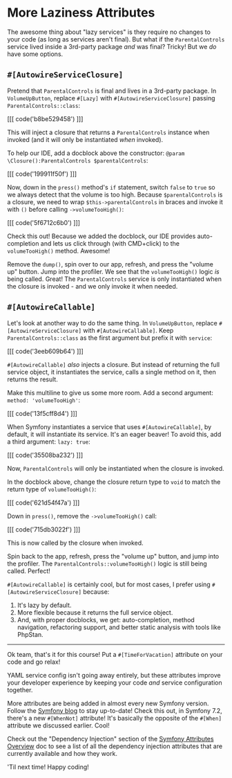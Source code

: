# More Laziness Attributes

The awesome thing about "lazy services" is they require no changes to your
code (as long as services aren't final). But what if the `ParentalControls`
service lived inside a 3rd-party package *and* was final? Tricky! But we *do*
have some options.

## `#[AutowireServiceClosure]`

Pretend that `ParentalControls` is final and lives in a 3rd-party package.
In `VolumeUpButton`, replace `#[Lazy]` with `#[AutowireServiceClosure]` passing
`ParentalControls::class`:

[[[ code('b8be529458') ]]]

This will inject a closure that returns a `ParentalControls` instance when invoked
(and it will only be instantiated *when* invoked).

To help our IDE, add a docblock above the constructor:
`@param \Closure():ParentalControls $parentalControls`:

[[[ code('199911f50f') ]]]

Now, down in the `press()` method's `if` statement, switch `false` to `true` so
we always detect that the volume is too high. Because `$parentalControls` is a closure,
we need to wrap `$this->parentalControls` in braces and invoke it with `()` before
calling `->volumeTooHigh()`:

[[[ code('5f6712c6b0') ]]]

Check this out! Because we added the docblock, our IDE provides auto-completion
and lets us click through (with CMD+click) to the `volumeTooHigh()` method.
Awesome!

Remove the `dump()`, spin over to our app, refresh, and press the "volume up"
button. Jump into the profiler. We see that the `volumeTooHigh()` logic *is*
being called. Great! The `ParentalControls` service is only instantiated when
the closure is invoked - and we only invoke it when needed.

## `#[AutowireCallable]`

Let's look at another way to do the same thing. In `VolumeUpButton`,
replace `#[AutowireServiceClosure]` with `#[AutowireCallable]`. Keep
`ParentalControls::class` as the first argument but prefix it with `service`:

[[[ code('3eeb609b64') ]]]

`#[AutowireCallable]` *also* injects a closure. But instead of returning the full
service object, it instantiates the service, calls a single method on it, then
returns the result.

Make this multiline to give us some more room. Add a second argument:
`method: 'volumeTooHigh'`:

[[[ code('13f5cff8d4') ]]]

When Symfony instantiates a service that uses `#[AutowireCallable]`, by default, it
will instantiate its service. It's an eager beaver! To avoid this, add a third
argument: `lazy: true`:

[[[ code('35508ba232') ]]]

Now, `ParentalControls` will only be instantiated when the closure is invoked.

In the docblock above, change the closure return type to `void` to match the
return type of `volumeTooHigh()`:

[[[ code('621d54f47a') ]]]

Down in `press()`, remove the `->volumeTooHigh()` call:

[[[ code('715db3022f') ]]]

This is now called by the closure when invoked.

Spin back to the app, refresh, press the "volume up" button, and jump into the profiler.
The `ParentalControls::volumeTooHigh()` logic is still being called. Perfect!

`#[AutowireCallable]` is certainly cool, but for most cases, I prefer using
`#[AutowireServiceClosure]` because:

1. It's lazy by default.
2. More flexible because it returns the full service object.
3. And, with proper docblocks, we get: auto-completion, method navigation, refactoring
   support, and better static analysis with tools like PhpStan.

---

Ok team, that's it for this course! Put a `#[TimeForVacation]` attribute on your
code and go relax!

YAML service config isn't going away entirely, but these attributes improve
your developer experience by keeping your code *and* service configuration together.

More attributes are being added in almost every new Symfony version. Follow the [Symfony
blog](https://symfony.com/blog) to stay up-to-date! Check this out, in Symfony 7.2, there's
a new `#[WhenNot]` attribute! It's basically the opposite of the `#[When]` attribute we
discussed earlier. Cool!

Check out the "Dependency Injection" section of the
[Symfony Attributes Overview](https://symfony.com/doc/current/reference/attributes.html#dependency-injection)
doc to see a list of all the dependency injection attributes that are currently available
and how they work.

'Til next time! Happy coding!
